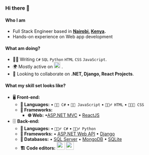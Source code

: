 ### Hi there 👋

#### Who I am
* Full Stack Engineer based in **[Nairobi](https://en.wikipedia.org/wiki/Nairobi), [Kenya](https://en.wikipedia.org/wiki/Kenya).** 
* Hands-on experience on Web app development

#### What am doing?
* 👨‍💻 Writing `C#` `SQL` `Python` `HTML` `CSS` `JavaScript`.
* 🌍 Mostly active on <a href="https://www.linkedin.com/in/ouko-ezra-ab84a413b"><img src="https://cdn-icons-png.flaticon.com/512/174/174857.png" height=20></a> <!--[LinkedIn](https://www.linkedin.com/in/ouko-ezra-ab84a413b)-->.
* 👯 Looking to collaborate on **.NET, Django, React Projects**.

#### What my skill set looks like?
- 🖥 **Front-end:** 
  - **📜 Languages:** • `🧙🏻 C#` • `👨‍🔧 JavaScript` • `🧚🏻‍♂️ HTML` • `👨🏻‍🎨 CSS`
  - **🔬 Frameworks:**
      - **🌐 Web:** •[ASP.NET MVC](https://dotnet.microsoft.com/en-us/apps/aspnet/mvc) • [ReactJS](https://reactjs.org/docs/getting-started.html)
- 🗄️ **Back-end:**
  - **📜 Languages:** • `🧙🏻‍♂️ C#`  • `🧙🏻‍♂️ Python`
  - **🔭 Frameworks:** • [ASP.NET Web API](https://dotnet.microsoft.com/en-us/apps/aspnet/apis) • [Django](https://www.django-rest-framework.org/)
  - **💾 Databases:** • [SQL Server](https://www.microsoft.com/en-us/sql-server/sql-server-2019) • [MongoDB](https://www.mongodb.com/) • [SQLite](https://www.sqlite.org/index.html)
  - **🏗️ Code editors:**
<a href="https://visualstudio.microsoft.com/"><img src="https://1000logos.net/wp-content/uploads/2020/08/Visual-Studio-Logo.png" height=25></a> <a href="https://code.visualstudio.com/"><img src="https://seeklogo.com/images/V/visual-studio-code-logo-449D71944F-seeklogo.com.png" height=25></a>



